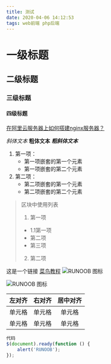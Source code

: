 ```yaml
---
title: 测试
date: 2020-04-06 14:12:53
tags: web前端 php后端
---
```

# 一级标题
## 二级标题
### 三级标题
#### 四级标题


[在阿里云服务器上如何搭建nginx服务器？](https://yq.aliyun.com/articles/700682) 

*斜体文本*
**粗体文本**
***粗斜体文本***
1. 第一项：
    - 第一项嵌套的第一个元素
    - 第一项嵌套的第二个元素
2. 第二项：
    - 第二项嵌套的第一个元素
    - 第二项嵌套的第二个元素

> 区块中使用列表
> 1. 第一项
> + 1.1第一项
> + 第二项
> + 第三项
> 2. 第二项

这是一个链接 [菜鸟教程](https://www.runoob.com)
![RUNOOB 图标](http://static.runoob.com/images/runoob-logo.png)

![RUNOOB 图标](http://static.runoob.com/images/runoob-logo.png "RUNOOB")

| 左对齐 | 右对齐 | 居中对齐 |
| :-----| ----: | :----: |
| 单元格 | 单元格 | 单元格 |
| 单元格 | 单元格 | 单元格 |

```javascript
代码
$(document).ready(function () {
    alert('RUNOOB');
});
```